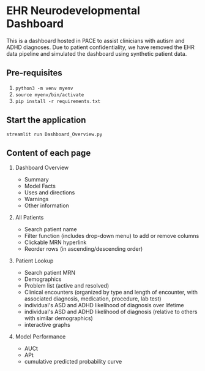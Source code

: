 # EHR Neurodevelopmental Dashboard
This is a dashboard hosted in PACE to assist clinicians with autism and ADHD diagnoses. Due to patient confidentiality, we have removed the EHR data pipeline and simulated the dashboard using synthetic patient data.

## Pre-requisites
1. `python3 -m venv myenv`
2. `source myenv/bin/activate`
3. `pip install -r requirements.txt`

## Start the application
`streamlit run Dashboard_Overview.py`

## Content of each page

1. Dashboard Overview
    - Summary
    - Model Facts
    - Uses and directions
    - Warnings
    - Other information
2. All Patients
	- Search patient name
	- Filter function (includes drop-down menu) to add or remove columns
	- Clickable MRN hyperlink
	- Reorder rows (in ascending/descending order)
3. Patient Lookup
	- Search patient MRN
	- Demographics
	- Problem list (active and resolved)
	- Clinical encounters (organized by type and length of encounter, with associated diagnosis, medication, procedure, lab test)
	- individual's ASD and ADHD likelihood of diagnosis over lifetime
    - individual's ASD and ADHD likelihood of diagnosis (relative to others with similar demographics)
	- interactive graphs

4. Model Performance
	- AUCt
    - APt
    - cumulative predicted probability curve

